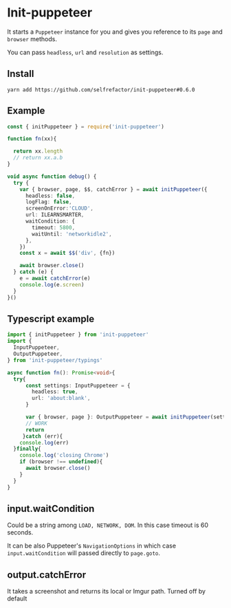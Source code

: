 # Init-puppeteer

It starts a `Puppeteer` instance for you and gives you reference to its `page` and `browser` methods. 

You can pass `headless`, `url` and `resolution` as settings.

## Install

`yarn add https://github.com/selfrefactor/init-puppeteer#0.6.0`

## Example

```typescript
const { initPuppeteer } = require('init-puppeteer')

function fn(xx){

  return xx.length
  // return xx.a.b
}

void async function debug() {
  try {
    var { browser, page, $$, catchError } = await initPuppeteer({
      headless: false,
      logFlag: false,
      screenOnError:'CLOUD',
      url: ILEARNSMARTER,
      waitCondition: {
        timeout: 5800,
        waitUntil: 'networkidle2',
      },
    })
    const x = await $$('div', {fn})

    await browser.close()
  } catch (e) {
    e = await catchError(e)
    console.log(e.screen)
  }
}()
```

## Typescript example

```typescript
import { initPuppeteer } from 'init-puppeteer'
import {
  InputPuppeteer,
  OutputPuppeteer,
} from 'init-puppeteer/typings'

async function fn(): Promise<void>{
  try{
      const settings: InputPuppeteer = {
        headless: true,
        url: 'about:blank',
      }

      var { browser, page }: OutputPuppeteer = await initPuppeteer(settings)
      // WORK
      return
     }catch (err){
    console.log(err)
  }finally{
    console.log('closing Chrome')
    if (browser !== undefined){
      await browser.close()
    }
  }
}
```

## input.waitCondition

Could be a string among `LOAD, NETWORK, DOM`. In this case timeout is 60 seconds.

It can be also Puppeteer's `NavigationOptions` in which case `input.waitCondition` will passed directly to `page.goto`.

## output.catchError

It takes a screenshot and returns its local or Imgur path. Turned off by default